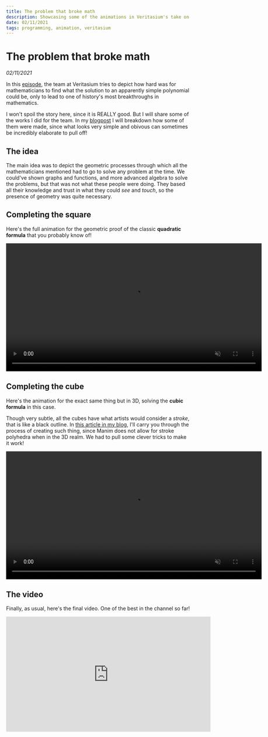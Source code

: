 ```yaml
---
title: The problem that broke math
description: Showcasing some of the animations in Veritasium's take on cubic functions
date: 02/11/2021
tags: programming, animation, veritasium
---
```


# The problem that broke math
*02/11/2021*

In this [episode](https://youtu.be/cUzklzVXJwo), the team at Veritasium tries to depict how hard was for mathematicians to find what the solution to an apparently simple polynomial could be, only to lead to one of history's most breakthroughs in mathematics.

I won't spoil the story here, since it is REALLY good. But I will share some of the works I did for the team. In my [blogpost](/blog) I will breakdown how some of them were made, since what looks very simple and obivous can sometimes be incredibly elaborate to pull off!


## The idea

The main idea was to depict the geometric processes through which all the mathematicians mentioned had to go to solve any problem at the time. We could've shown graphs and functions, and more advanced algebra to solve the problems, but that was not what these people were doing. They based all their knowledge and trust in what they could *see* and *touch*, so the presence of geometry was quite necessary.


## Completing the square

Here's the full animation for the geometric proof of the classic **quadratic formula** that you probably know of! 


<video width="700" controls loop autoplay muted>
  <source src="/portfolio-images/the-cubic/squares.mp4" type="video/mp4">
</video>

## Completing the cube

Here's the animation for the exact same thing but in 3D, solving the **cubic formula** in this case. 

Though very subtle, all the cubes have what artists would consider a *stroke*, that is like a black outline. In [this article in my blog](/blog/stroke-cubes-manim), I'll carry you through the process of creating such thing, since Manim does not allow for stroke polyhedra when in the 3D realm. We had to pull some clever tricks to make it work!

<video width="700" controls loop autoplay muted>
  <source src="/portfolio-images/the-cubic/cubes.mp4" type="video/mp4">
</video>


## The video

Finally, as usual, here's the final video. One of the best in the channel so far! 

<iframe width="560" height="315" src="https://www.youtube.com/embed/cUzklzVXJwo" title="YouTube video player" frameborder="0" allow="accelerometer; autoplay; clipboard-write; encrypted-media; gyroscope; picture-in-picture" allowfullscreen></iframe>



